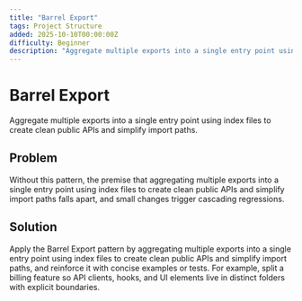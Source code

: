 ```yaml
---
title: "Barrel Export"
tags: Project Structure
added: 2025-10-10T00:00:00Z
difficulty: Beginner
description: "Aggregate multiple exports into a single entry point using index files to create clean public APIs and simplify import paths."
---
```

# Barrel Export

Aggregate multiple exports into a single entry point using index files to create clean public APIs and simplify import paths.

## Problem

Without this pattern, the premise that aggregating multiple exports into a single entry point using index files to create clean public APIs and simplify import paths falls apart, and small changes trigger cascading regressions.

## Solution

Apply the Barrel Export pattern by aggregating multiple exports into a single entry point using index files to create clean public APIs and simplify import paths, and reinforce it with concise examples or tests. For example, split a billing feature so API clients, hooks, and UI elements live in distinct folders with explicit boundaries.
